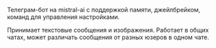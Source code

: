 Телеграм-бот на mistral-ai с поддержкой памяти, джейлбрейком, команд для управления настройками.

Принимает текстовые сообщения и изображения. Работает в общих чатах, может различать сообщения от разных юзеров в одном чате.
